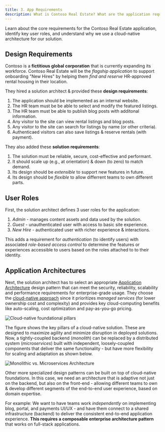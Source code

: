 ```yaml
---
title: 3. App Requirements
description: What is Contoso Real Estate? What are the application requirements? How do we begin our design process?
---
```


Learn about the core requirements for the Contoso Real Estate application, identify key user roles, and understand why we use a cloud-native architecture for our solution.

## Design Requirements

Contoso is a **fictitious global corporation** that is currently expanding its workforce. Contoso Real Estate will be the _flagship application_ to support onboarding "New Hires" by helping them _find and reserve_ HR-approved rental housing in their location.

They hired a solution architect & provided these **design requirements**:

1. The application should be implemented as an internal website.
1. The HR team must be be able to select and modify the featured listings.
1. The HR team must be able to publish blog posts with additonal information.
1. Any visitor to the site can view rental listings and blog posts.
1. Any visitor to the site can search for listings by name (or other criteria).
1. Authenticaed visitors can also save listings & reserve rentals (with payment).

They also added these **solution requirements**:
1. The solution must be reliable, secure, cost-effective and performant.
1. It should scale up (e.g., at orientation) & down (to zero) to match demand.
1. Its design should be _extensible_ to support new features in future.
1. Its design should be _flexible_ to allow differrent teams to own different parts.

## User Roles

First, the solution architect defines 3 user roles for the application:
1. _Admin_ - manages content assets and data used by the solution.
1. _Guest_ - unauthenticated user with access to basic site experience.
1. _New Hire_ - authenticated user with richer experience & interactions.

This adds a requirement for _authentication_ (to identify users) with associated _role-based access control_ to determine the features or experiences accessible to users based on the roles attached to to their identity.

## Application Architectures

Next, the solution architect has to select an appropriate [Application Architecture](https://learn.microsoft.com/en-us/azure/architecture/guide/) design pattern that can meet the security, reliability, scalability and performance requirements for enterprise-grade usage. They choose the [cloud-native approach](https://learn.microsoft.com/dotnet/architecture/cloud-native/definition) since it prioritizes _managed services_ (for lower ownership cost and complexity) and provides key cloud-computing benefits like auto-scaling, cost optimization and pay-as-you-go pricing. 

![Cloud-native foundational pillars](https://learn.microsoft.com/dotnet/architecture/cloud-native/media/cloud-native-foundational-pillars.png)

The figure shows the key pillars of a cloud-native solution. These are designed to maximize agility and minimize disruption in deployed solutions. Now, a tightly-coupled backend (_monolith_) can be replaced by a distributed system (_microservices_) built with independent, loosely-coupled components that deliver the same functionality - but have more flexibility for scaling and adaptation as shown below.

![Monolithic vs. Microservices Architecture](https://learn.microsoft.com/en-us/dotnet/architecture/cloud-native/media/monolithic-vs-microservices.png)

Other more specialized design patterns can be built on top of cloud-native foundations. In this case, we need an architecture that is adaptive not just on the backend, but also on the front-end - allowing different teams to own & develop different segments of the end-to-end user experience, based on domain expertise. 

For example: We want to have teams work _independently_ on implementing blog, portal, and payments UI/UX - and have them connect to a shared infrastructure (backend) to deliver the consistent end-to-end application experience. **This requires a composable enterprise architecture pattern** that works on full-stack applications.